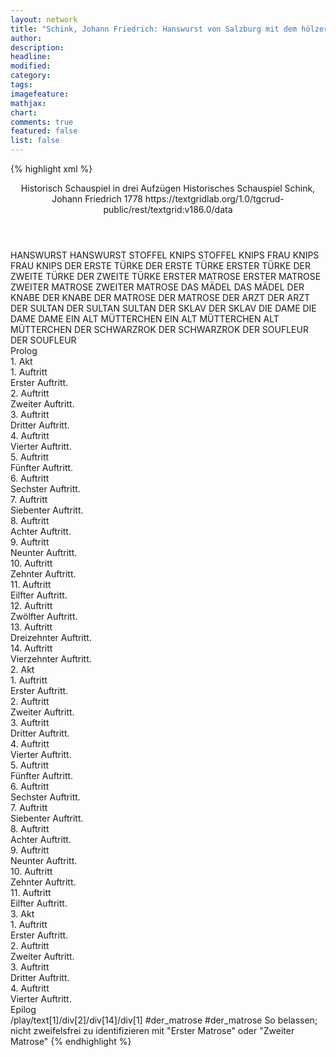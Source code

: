 ```yaml
---
layout: network
title: "Schink, Johann Friedrich: Hanswurst von Salzburg mit dem hölzernen Gat (1778)"
author:
description:
headline:
modified:
category:
tags:
imagefeature: 
mathjax: 
chart: 
comments: true
featured: false
list: false
---
```

{% highlight xml %}
<?xml-model href="https://raw.githubusercontent.com/DLiNa/project/master/rules/lina.rnc"?><?xml-model href="https://raw.githubusercontent.com/DLiNa/project/master/rules/lina.sch"?>
<play xmlns="http://lina.digital">
  <header>
    <title>Hanswurst von Salzburg mit dem hölzernen Gat</title>
    <subtitle>Historisch Schauspiel in drei Aufzügen</subtitle>
    <genretitle>Historisches Schauspiel</genretitle>
    <author>Schink, Johann Friedrich</author>
    <date type="print">1778</date>
    <date type="premiere"/>
    <date type="written"/>
    <source>https://textgridlab.org/1.0/tgcrud-public/rest/textgrid:v186.0/data</source>
  </header>
  <personae>
    <character>
      <name>HANSWURST</name>
      <alias xml:id="hanswurst">
        <name>HANSWURST</name>
      </alias>
    </character>
    <character>
      <name>STOFFEL KNIPS</name>
      <alias xml:id="stoffel_knips">
        <name>STOFFEL KNIPS</name>
      </alias>
    </character>
    <character>
      <name>FRAU KNIPS</name>
      <alias xml:id="frau_knips">
        <name>FRAU KNIPS</name>
      </alias>
    </character>
    <character>
      <name>DER ERSTE TÜRKE</name>
      <alias xml:id="der_erste_türke">
        <name>DER ERSTE TÜRKE</name>
      </alias>
      <alias xml:id="erster_türke">
        <name>ERSTER TÜRKE</name>
      </alias>
    </character>
    <character>
      <name>DER ZWEITE TÜRKE</name>
      <alias xml:id="der_zweite_türke">
        <name>DER ZWEITE TÜRKE</name>
      </alias>
    </character>
    <character>
      <name>ERSTER MATROSE</name>
      <alias xml:id="erster_matrose">
        <name>ERSTER MATROSE</name>
      </alias>
    </character>
    <character>
      <name>ZWEITER MATROSE</name>
      <alias xml:id="zweiter_matrose">
        <name>ZWEITER MATROSE</name>
      </alias>
    </character>
    <character>
      <name>DAS MÄDEL</name>
      <alias xml:id="das_mädel">
        <name>DAS MÄDEL</name>
      </alias>
    </character>
    <character>
      <name>DER KNABE</name>
      <alias xml:id="der_knabe">
        <name>DER KNABE</name>
      </alias>
    </character>
    <character>
      <name>DER MATROSE</name>
      <alias xml:id="der_matrose">
        <name>DER MATROSE</name>
      </alias>
    </character>
    <character>
      <name>DER ARZT</name>
      <alias xml:id="der_arzt">
        <name>DER ARZT</name>
      </alias>
    </character>
    <character>
      <name>DER SULTAN</name>
      <alias xml:id="der_sultan">
        <name>DER SULTAN</name>
      </alias>
      <alias xml:id="sultan">
        <name>SULTAN</name>
      </alias>
    </character>
    <character>
      <name>DER SKLAV</name>
      <alias xml:id="der_sklav">
        <name>DER SKLAV</name>
      </alias>
    </character>
    <character>
      <name>DIE DAME</name>
      <alias xml:id="die_dame">
        <name>DIE DAME</name>
      </alias>
      <alias xml:id="dame">
        <name>DAME</name>
      </alias>
    </character>
    <character>
      <name>EIN ALT MÜTTERCHEN</name>
      <alias xml:id="ein_alt_mütterchen">
        <name>EIN ALT MÜTTERCHEN</name>
      </alias>
      <alias xml:id="alt_mütterchen">
        <name>ALT MÜTTERCHEN</name>
      </alias>
    </character>
    <character>
      <name>DER SCHWARZROK</name>
      <alias xml:id="der_schwarzrok">
        <name>DER SCHWARZROK</name>
      </alias>
    </character>
    <character>
      <name>DER SOUFLEUR</name>
      <alias xml:id="der_soufleur">
        <name>DER SOUFLEUR</name>
      </alias>
    </character>
  </personae>
  <text>
    <div>
      <head>Prolog</head>
    </div>
    <div>
      <head>1. Akt</head>
      <div>
        <head>1. Auftritt</head>
        <div>
          <head>Erster Auftritt.</head>
          <sp who="#hanswurst">
            <amount n="1" unit="speech_acts"/>
            <amount n="501" unit="words"/>
            <amount n="68" unit="lines"/>
            <amount n="2815" unit="chars"/>
          </sp>
        </div>
      </div>
      <div>
        <head>2. Auftritt</head>
        <div>
          <head>Zweiter Auftritt.</head>
          <sp who="#stoffel_knips">
            <amount n="5" unit="speech_acts"/>
            <amount n="294" unit="words"/>
            <amount n="42" unit="lines"/>
            <amount n="1585" unit="chars"/>
          </sp>
          <sp who="#hanswurst">
            <amount n="5" unit="speech_acts"/>
            <amount n="783" unit="words"/>
            <amount n="117" unit="lines"/>
            <amount n="4209" unit="chars"/>
          </sp>
        </div>
      </div>
      <div>
        <head>3. Auftritt</head>
        <div>
          <head>Dritter Auftritt.</head>
          <sp who="#frau_knips">
            <amount n="1" unit="speech_acts"/>
            <amount n="119" unit="words"/>
            <amount n="15" unit="lines"/>
            <amount n="737" unit="chars"/>
          </sp>
        </div>
      </div>
      <div>
        <head>4. Auftritt</head>
        <div>
          <head>Vierter Auftritt.</head>
          <sp who="#stoffel_knips">
            <amount n="5" unit="speech_acts"/>
            <amount n="163" unit="words"/>
            <amount n="23" unit="lines"/>
            <amount n="847" unit="chars"/>
          </sp>
          <sp who="#frau_knips">
            <amount n="5" unit="speech_acts"/>
            <amount n="158" unit="words"/>
            <amount n="22" unit="lines"/>
            <amount n="810" unit="chars"/>
          </sp>
        </div>
      </div>
      <div>
        <head>5. Auftritt</head>
        <div>
          <head>Fünfter Auftritt.</head>
          <sp who="#hanswurst">
            <amount n="2" unit="speech_acts"/>
            <amount n="115" unit="words"/>
            <amount n="16" unit="lines"/>
            <amount n="577" unit="chars"/>
          </sp>
          <sp who="#stoffel_knips">
            <amount n="2" unit="speech_acts"/>
            <amount n="63" unit="words"/>
            <amount n="9" unit="lines"/>
            <amount n="321" unit="chars"/>
          </sp>
          <sp who="#frau_knips">
            <amount n="1" unit="speech_acts"/>
            <amount n="30" unit="words"/>
            <amount n="4" unit="lines"/>
            <amount n="139" unit="chars"/>
          </sp>
        </div>
      </div>
      <div>
        <head>6. Auftritt</head>
        <div>
          <head>Sechster Auftritt.</head>
          <sp who="#hanswurst">
            <amount n="4" unit="speech_acts"/>
            <amount n="192" unit="words"/>
            <amount n="28" unit="lines"/>
            <amount n="992" unit="chars"/>
          </sp>
          <sp who="#frau_knips">
            <amount n="4" unit="speech_acts"/>
            <amount n="32" unit="words"/>
            <amount n="4" unit="lines"/>
            <amount n="165" unit="chars"/>
          </sp>
        </div>
      </div>
      <div>
        <head>7. Auftritt</head>
        <div>
          <head>Siebenter Auftritt.</head>
          <sp who="#stoffel_knips">
            <amount n="2" unit="speech_acts"/>
            <amount n="61" unit="words"/>
            <amount n="9" unit="lines"/>
            <amount n="314" unit="chars"/>
          </sp>
          <sp who="#hanswurst">
            <amount n="1" unit="speech_acts"/>
            <amount n="40" unit="words"/>
            <amount n="6" unit="lines"/>
            <amount n="196" unit="chars"/>
          </sp>
        </div>
      </div>
      <div>
        <head>8. Auftritt</head>
        <div>
          <head>Achter Auftritt.</head>
          <sp who="#stoffel_knips">
            <amount n="1" unit="speech_acts"/>
            <amount n="39" unit="words"/>
            <amount n="5" unit="lines"/>
            <amount n="192" unit="chars"/>
          </sp>
        </div>
      </div>
      <div>
        <head>9. Auftritt</head>
        <div>
          <head>Neunter Auftritt.</head>
          <sp who="#hanswurst">
            <amount n="3" unit="speech_acts"/>
            <amount n="119" unit="words"/>
            <amount n="16" unit="lines"/>
            <amount n="620" unit="chars"/>
          </sp>
          <sp who="#frau_knips">
            <amount n="2" unit="speech_acts"/>
            <amount n="66" unit="words"/>
            <amount n="10" unit="lines"/>
            <amount n="381" unit="chars"/>
          </sp>
        </div>
      </div>
      <div>
        <head>10. Auftritt</head>
        <div>
          <head>Zehnter Auftritt.</head>
          <sp who="#der_erste_türke">
            <amount n="1" unit="speech_acts"/>
            <amount n="132" unit="words"/>
            <amount n="18" unit="lines"/>
            <amount n="748" unit="chars"/>
          </sp>
          <sp who="#der_zweite_türke">
            <amount n="1" unit="speech_acts"/>
            <amount n="125" unit="words"/>
            <amount n="17" unit="lines"/>
            <amount n="809" unit="chars"/>
          </sp>
          <sp who="#erster_türke">
            <amount n="1" unit="speech_acts"/>
            <amount n="85" unit="words"/>
            <amount n="11" unit="lines"/>
            <amount n="433" unit="chars"/>
          </sp>
        </div>
      </div>
      <div>
        <head>11. Auftritt</head>
        <div>
          <head>Eilfter Auftritt.</head>
          <sp who="#erster_matrose">
            <amount n="3" unit="speech_acts"/>
            <amount n="189" unit="words"/>
            <amount n="33" unit="lines"/>
            <amount n="995" unit="chars"/>
          </sp>
          <sp who="#zweiter_matrose">
            <amount n="3" unit="speech_acts"/>
            <amount n="109" unit="words"/>
            <amount n="16" unit="lines"/>
            <amount n="573" unit="chars"/>
          </sp>
        </div>
      </div>
      <div>
        <head>12. Auftritt</head>
        <div>
          <head>Zwölfter Auftritt.</head>
          <sp who="#hanswurst">
            <amount n="5" unit="speech_acts"/>
            <amount n="269" unit="words"/>
            <amount n="35" unit="lines"/>
            <amount n="1762" unit="chars"/>
          </sp>
          <sp who="#frau_knips">
            <amount n="4" unit="speech_acts"/>
            <amount n="62" unit="words"/>
            <amount n="8" unit="lines"/>
            <amount n="324" unit="chars"/>
          </sp>
          <sp who="#das_mädel">
            <amount n="1" unit="speech_acts"/>
            <amount n="6" unit="words"/>
            <amount n="1" unit="lines"/>
            <amount n="22" unit="chars"/>
          </sp>
          <sp who="#der_knabe">
            <amount n="1" unit="speech_acts"/>
            <amount n="16" unit="words"/>
            <amount n="2" unit="lines"/>
            <amount n="79" unit="chars"/>
          </sp>
        </div>
      </div>
      <div>
        <head>13. Auftritt</head>
        <div>
          <head>Dreizehnter Auftritt.</head>
          <sp who="#hanswurst">
            <amount n="2" unit="speech_acts"/>
            <amount n="44" unit="words"/>
            <amount n="6" unit="lines"/>
            <amount n="214" unit="chars"/>
          </sp>
          <sp who="#das_mädel">
            <amount n="1" unit="speech_acts"/>
            <amount n="15" unit="words"/>
            <amount n="2" unit="lines"/>
            <amount n="78" unit="chars"/>
          </sp>
        </div>
      </div>
      <div>
        <head>14. Auftritt</head>
        <div>
          <head>Vierzehnter Auftritt.</head>
          <sp who="#der_matrose">
            <amount n="1" unit="speech_acts"/>
            <amount n="133" unit="words"/>
            <amount n="19" unit="lines"/>
            <amount n="704" unit="chars"/>
          </sp>
          <sp who="#das_mädel">
            <amount n="2" unit="speech_acts"/>
            <amount n="39" unit="words"/>
            <amount n="5" unit="lines"/>
            <amount n="194" unit="chars"/>
          </sp>
          <sp who="#hanswurst">
            <amount n="2" unit="speech_acts"/>
            <amount n="57" unit="words"/>
            <amount n="8" unit="lines"/>
            <amount n="290" unit="chars"/>
          </sp>
        </div>
      </div>
    </div>
    <div>
      <head>2. Akt</head>
      <div>
        <head>1. Auftritt</head>
        <div>
          <head>Erster Auftritt.</head>
          <sp who="#hanswurst">
            <amount n="5" unit="speech_acts"/>
            <amount n="266" unit="words"/>
            <amount n="38" unit="lines"/>
            <amount n="1451" unit="chars"/>
          </sp>
          <sp who="#der_arzt">
            <amount n="5" unit="speech_acts"/>
            <amount n="175" unit="words"/>
            <amount n="25" unit="lines"/>
            <amount n="1005" unit="chars"/>
          </sp>
        </div>
      </div>
      <div>
        <head>2. Auftritt</head>
        <div>
          <head>Zweiter Auftritt.</head>
          <sp who="#hanswurst">
            <amount n="1" unit="speech_acts"/>
            <amount n="64" unit="words"/>
            <amount n="8" unit="lines"/>
            <amount n="340" unit="chars"/>
          </sp>
        </div>
      </div>
      <div>
        <head>3. Auftritt</head>
        <div>
          <head>Dritter Auftritt.</head>
          <sp who="#der_sultan">
            <amount n="3" unit="speech_acts"/>
            <amount n="143" unit="words"/>
            <amount n="20" unit="lines"/>
            <amount n="731" unit="chars"/>
          </sp>
          <sp who="#hanswurst">
            <amount n="3" unit="speech_acts"/>
            <amount n="443" unit="words"/>
            <amount n="65" unit="lines"/>
            <amount n="2382" unit="chars"/>
          </sp>
        </div>
      </div>
      <div>
        <head>4. Auftritt</head>
        <div>
          <head>Vierter Auftritt.</head>
          <sp who="#der_sultan">
            <amount n="1" unit="speech_acts"/>
            <amount n="156" unit="words"/>
            <amount n="22" unit="lines"/>
            <amount n="879" unit="chars"/>
          </sp>
        </div>
      </div>
      <div>
        <head>5. Auftritt</head>
        <div>
          <head>Fünfter Auftritt.</head>
          <sp who="#der_sultan">
            <amount n="4" unit="speech_acts"/>
            <amount n="506" unit="words"/>
            <amount n="55" unit="lines"/>
            <amount n="3089" unit="chars"/>
          </sp>
          <sp who="#das_mädel">
            <amount n="3" unit="speech_acts"/>
            <amount n="278" unit="words"/>
            <amount n="30" unit="lines"/>
            <amount n="1399" unit="chars"/>
          </sp>
        </div>
      </div>
      <div>
        <head>6. Auftritt</head>
        <div>
          <head>Sechster Auftritt.</head>
          <sp who="#der_sklav">
            <amount n="1" unit="speech_acts"/>
            <amount n="73" unit="words"/>
            <amount n="8" unit="lines"/>
            <amount n="367" unit="chars"/>
          </sp>
          <sp who="#das_mädel">
            <amount n="3" unit="speech_acts"/>
            <amount n="60" unit="words"/>
            <amount n="8" unit="lines"/>
            <amount n="301" unit="chars"/>
          </sp>
          <sp who="#der_sultan">
            <amount n="2" unit="speech_acts"/>
            <amount n="53" unit="words"/>
            <amount n="6" unit="lines"/>
            <amount n="269" unit="chars"/>
          </sp>
        </div>
      </div>
      <div>
        <head>7. Auftritt</head>
        <div>
          <head>Siebenter Auftritt.</head>
          <sp who="#frau_knips">
            <amount n="6" unit="speech_acts"/>
            <amount n="368" unit="words"/>
            <amount n="50" unit="lines"/>
            <amount n="1932" unit="chars"/>
          </sp>
          <sp who="#der_sultan">
            <amount n="6" unit="speech_acts"/>
            <amount n="818" unit="words"/>
            <amount n="117" unit="lines"/>
            <amount n="4542" unit="chars"/>
          </sp>
          <sp who="#das_mädel">
            <amount n="5" unit="speech_acts"/>
            <amount n="558" unit="words"/>
            <amount n="80" unit="lines"/>
            <amount n="3418" unit="chars"/>
          </sp>
        </div>
      </div>
      <div>
        <head>8. Auftritt</head>
        <div>
          <head>Achter Auftritt.</head>
          <sp who="#das_mädel">
            <amount n="4" unit="speech_acts"/>
            <amount n="225" unit="words"/>
            <amount n="31" unit="lines"/>
            <amount n="1182" unit="chars"/>
          </sp>
          <sp who="#frau_knips">
            <amount n="4" unit="speech_acts"/>
            <amount n="123" unit="words"/>
            <amount n="18" unit="lines"/>
            <amount n="668" unit="chars"/>
          </sp>
        </div>
      </div>
      <div>
        <head>9. Auftritt</head>
        <div>
          <head>Neunter Auftritt.</head>
          <sp who="#hanswurst">
            <amount n="4" unit="speech_acts"/>
            <amount n="337" unit="words"/>
            <amount n="47" unit="lines"/>
            <amount n="2168" unit="chars"/>
          </sp>
          <sp who="#frau_knips">
            <amount n="2" unit="speech_acts"/>
            <amount n="105" unit="words"/>
            <amount n="14" unit="lines"/>
            <amount n="539" unit="chars"/>
          </sp>
          <sp who="#das_mädel">
            <amount n="1" unit="speech_acts"/>
            <amount n="62" unit="words"/>
            <amount n="8" unit="lines"/>
            <amount n="329" unit="chars"/>
          </sp>
        </div>
      </div>
      <div>
        <head>10. Auftritt</head>
        <div>
          <head>Zehnter Auftritt.</head>
          <sp who="#sultan">
            <amount n="3" unit="speech_acts"/>
            <amount n="150" unit="words"/>
            <amount n="16" unit="lines"/>
            <amount n="742" unit="chars"/>
          </sp>
          <sp who="#hanswurst">
            <amount n="1" unit="speech_acts"/>
            <amount n="30" unit="words"/>
            <amount n="5" unit="lines"/>
            <amount n="169" unit="chars"/>
          </sp>
          <sp who="#frau_knips">
            <amount n="1" unit="speech_acts"/>
            <amount n="23" unit="words"/>
            <amount n="3" unit="lines"/>
            <amount n="102" unit="chars"/>
          </sp>
          <sp who="#das_mädel">
            <amount n="1" unit="speech_acts"/>
            <amount n="20" unit="words"/>
            <amount n="3" unit="lines"/>
            <amount n="100" unit="chars"/>
          </sp>
        </div>
      </div>
      <div>
        <head>11. Auftritt</head>
        <div>
          <head>Eilfter Auftritt.</head>
          <sp who="#hanswurst">
            <amount n="1" unit="speech_acts"/>
            <amount n="37" unit="words"/>
            <amount n="6" unit="lines"/>
            <amount n="221" unit="chars"/>
          </sp>
        </div>
      </div>
    </div>
    <div>
      <head>3. Akt</head>
      <div>
        <head>1. Auftritt</head>
        <div>
          <head>Erster Auftritt.</head>
          <sp who="#hanswurst">
            <amount n="3" unit="speech_acts"/>
            <amount n="1032" unit="words"/>
            <amount n="119" unit="lines"/>
            <amount n="5453" unit="chars"/>
          </sp>
          <sp who="#die_dame">
            <amount n="1" unit="speech_acts"/>
            <amount n="12" unit="words"/>
            <amount n="2" unit="lines"/>
            <amount n="71" unit="chars"/>
          </sp>
          <sp who="#dame">
            <amount n="1" unit="speech_acts"/>
            <amount n="73" unit="words"/>
            <amount n="10" unit="lines"/>
            <amount n="384" unit="chars"/>
          </sp>
        </div>
      </div>
      <div>
        <head>2. Auftritt</head>
        <div>
          <head>Zweiter Auftritt.</head>
          <sp who="#die_dame">
            <amount n="13" unit="speech_acts"/>
            <amount n="2268" unit="words"/>
            <amount n="310" unit="lines"/>
            <amount n="11795" unit="chars"/>
          </sp>
          <sp who="#hanswurst">
            <amount n="8" unit="speech_acts"/>
            <amount n="653" unit="words"/>
            <amount n="91" unit="lines"/>
            <amount n="3348" unit="chars"/>
          </sp>
          <sp who="#ein_alt_mütterchen">
            <amount n="1" unit="speech_acts"/>
            <amount n="5" unit="words"/>
            <amount n="1" unit="lines"/>
            <amount n="24" unit="chars"/>
          </sp>
          <sp who="#alt_mütterchen">
            <amount n="5" unit="speech_acts"/>
            <amount n="157" unit="words"/>
            <amount n="21" unit="lines"/>
            <amount n="798" unit="chars"/>
          </sp>
        </div>
      </div>
      <div>
        <head>3. Auftritt</head>
        <div>
          <head>Dritter Auftritt.</head>
          <sp who="#alt_mütterchen">
            <amount n="2" unit="speech_acts"/>
            <amount n="49" unit="words"/>
            <amount n="7" unit="lines"/>
            <amount n="268" unit="chars"/>
          </sp>
          <sp who="#hanswurst">
            <amount n="4" unit="speech_acts"/>
            <amount n="119" unit="words"/>
            <amount n="18" unit="lines"/>
            <amount n="654" unit="chars"/>
          </sp>
          <sp who="#die_dame">
            <amount n="2" unit="speech_acts"/>
            <amount n="20" unit="words"/>
            <amount n="3" unit="lines"/>
            <amount n="108" unit="chars"/>
          </sp>
        </div>
      </div>
      <div>
        <head>4. Auftritt</head>
        <div>
          <head>Vierter Auftritt.</head>
          <sp who="#die_dame">
            <amount n="3" unit="speech_acts"/>
            <amount n="32" unit="words"/>
            <amount n="5" unit="lines"/>
            <amount n="177" unit="chars"/>
          </sp>
          <sp who="#der_schwarzrok">
            <amount n="5" unit="speech_acts"/>
            <amount n="310" unit="words"/>
            <amount n="49" unit="lines"/>
            <amount n="1705" unit="chars"/>
          </sp>
          <sp who="#hanswurst">
            <amount n="4" unit="speech_acts"/>
            <amount n="101" unit="words"/>
            <amount n="15" unit="lines"/>
            <amount n="501" unit="chars"/>
          </sp>
          <sp who="#alt_mütterchen">
            <amount n="2" unit="speech_acts"/>
            <amount n="20" unit="words"/>
            <amount n="3" unit="lines"/>
            <amount n="104" unit="chars"/>
          </sp>
          <sp who="#der_soufleur">
            <amount n="1" unit="speech_acts"/>
            <amount n="33" unit="words"/>
            <amount n="5" unit="lines"/>
            <amount n="183" unit="chars"/>
          </sp>
        </div>
      </div>
    </div>
    <div>
      <head>Epilog</head>
    </div>
  </text>
  <documentation>
    <change n="1" type="other" who="peertrilcke">
      <path>/play/text[1]/div[2]/div[14]/div[1]</path>
      <orig>#der_matrose</orig>
      <corr>#der_matrose</corr>
      <comment>So belassen; nicht zweifelsfrei zu identifizieren mit "Erster Matrose" oder "Zweiter Matrose"</comment>
    </change>
  </documentation>
</play>
{% endhighlight %}